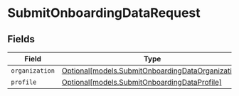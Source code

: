 # SubmitOnboardingDataRequest


## Fields

| Field                                                                                              | Type                                                                                               | Required                                                                                           | Description                                                                                        |
| -------------------------------------------------------------------------------------------------- | -------------------------------------------------------------------------------------------------- | -------------------------------------------------------------------------------------------------- | -------------------------------------------------------------------------------------------------- |
| `organization`                                                                                     | [Optional[models.SubmitOnboardingDataOrganization]](../models/submitonboardingdataorganization.md) | :heavy_minus_sign:                                                                                 | N/A                                                                                                |
| `profile`                                                                                          | [Optional[models.SubmitOnboardingDataProfile]](../models/submitonboardingdataprofile.md)           | :heavy_minus_sign:                                                                                 | N/A                                                                                                |